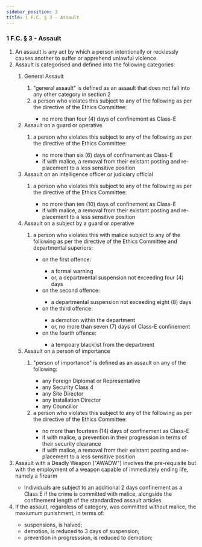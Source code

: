 ```yaml
---
sidebar_position: 3
title: 1 F.C. § 3 - Assault
---
```


<h3 id="FC1.3">1 F.C. § 3 - Assault</h3>
<ol type="1">
	<li>An assault is any act by which a person intentionally or recklessly causes another to suffer or apprehend unlawful violence.</li>
	<li>Assault is categorised and defined into the following categories:</li>
	<ol style={{'list-style' : 'lower-alpha'}}>
		<li>General Assault</li>
		<ol style={{'list-style' : 'lower-roman'}}>
			<li>"general assault" is defined as an assault that does not fall into any other category in section 2</li>
			<li>a person who violates this subject to any of the following as per the directive of the Ethics Committee:</li>
			<ul>
				<li>no more than four (4) days of confinement as Class-E</li>
			</ul>
		</ol>
		<li>Assault on a guard or operative</li>
		<ol style={{'list-style' : 'lower-roman'}}>
			<li>a person who violates this subject to any of the following as per the directive of the Ethics Committee:</li>
			<ul>
				<li>no more than six (6) days of confinement as Class-E</li>
				<li>if with malice, a removal from their existant posting and re-placement to a less sensitive position</li>
			</ul>
		</ol>
		<li>Assault on an intelligence officer or judiciary official</li>
		<ol style={{'list-style' : 'lower-roman'}}>
			<li>a person who violates this subject to any of the following as per the directive of the Ethics Committee:</li>
			<ul>
				<li>no more than ten (10) days of confinement as Class-E</li>
				<li>if with malice, a removal from their existant posting and re-placement to a less sensitive position</li>
			</ul>
		</ol>
		<li>Assault on a subject by a guard or operative</li>
		<ol style={{'list-style' : 'lower-roman'}}>
			<li>a person who violates this with malice subject to any of the following as per the directive of the Ethics Committee and departmental superiors:</li>
			<ul>
				<li>on the first offence:</li>
				<ul>
					<li>a formal warning</li>
					<li>or, a departmental suspension not exceeding four (4) days</li>
				</ul>	
				<li>on the second offence:</li>
				<ul>
					<li>a departmental suspension not exceeding eight (8) days</li>
				</ul>	
				<li>on the third offence:</li>
				<ul>
					<li>a demotion within the department</li>
					<li>or, no more than seven (7) days of Class-E confinement</li>
				</ul>	
				<li>on the fourth offence:</li>
				<ul>
					<li>a tempoary blacklist from the department</li>
				</ul>	
			</ul>
		</ol>
		<li>Assault on a person of importance</li>
		<ol style={{'list-style' : 'lower-roman'}}>
			<li>"person of importance" is defined as an assault on any of the following:</li>
			<ul>
				<li>any Foreign Diplomat or Representative</li>
				<li>any Security Class 4</li>
				<li>any Site Director</li>
				<li>any Installation Director</li>
				<li>any Councillor</li>
			</ul>
			<li>a person who violates this subject to any of the following as per the directive of the Ethics Committee:</li>
			<ul>
				<li>no more than fourteen (14) days of  confinement as Class-E</li>
				<li>if with malice, a prevention in their progression in terms of their security clearance</li>
				<li>if with malice, a removal from their existant posting and re-placement to a less sensitive position</li>
			</ul>
		</ol>
	</ol>
	<li> Assault with a Deadly Weapon ("AWADW") involves the pre-requisite but with the employment of a weapon capable of immediately ending life, namely a firearm</li>
	<ul>
		<li>Individuals are subject to an additional 2 days confinement as a Class E if the crime is committed with malice, alongside the confinement length of the standardized assault articles</li>
	</ul>
	<li>If the assault, regardless of category, was committed without malice, the maxiumum punishment, in terms of:</li>
	<ul>
		<li>suspensions, is halved;</li>
		<li>demotion, is reduced to 3 days of suspension;</li>
		<li>prevention in progresssion, is reduced to demotion;</li>
	</ul>
</ol>
